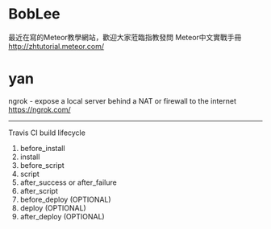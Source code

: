 # BobLee

最近在寫的Meteor教學網站，歡迎大家蒞臨指教發問
Meteor中文實戰手冊
<http://zhtutorial.meteor.com/>  

# yan

ngrok - expose a local server behind a NAT or firewall to the internet
<https://ngrok.com/>  

--------

Travis CI build lifecycle
1. before_install
2. install
3. before_script
4. script
5. after_success or after_failure
6. after_script
7. before_deploy (OPTIONAL)
8. deploy (OPTIONAL)
9. after_deploy (OPTIONAL)